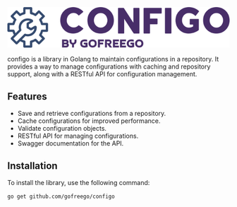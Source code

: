 
![Configo Logo](assets/logo-name.png)

configo is a library in Golang to maintain configurations in a repository. It provides a way to manage configurations with caching and repository support, along with a RESTful API for configuration management.

## Features

- Save and retrieve configurations from a repository.
- Cache configurations for improved performance.
- Validate configuration objects.
- RESTful API for managing configurations.
- Swagger documentation for the API.

## Installation

To install the library, use the following command:

```sh
go get github.com/gofreego/configo

```